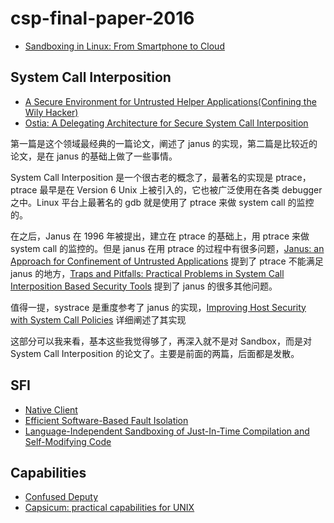 # csp-final-paper-2016

* [Sandboxing in Linux: From Smartphone to Cloud](http://www.ijcaonline.org/archives/volume148/number8/borate-2016-ijca-911256.pdf)

## System Call Interposition

* [A Secure Environment for Untrusted Helper Applications(Confining the Wily Hacker)](https://www.usenix.org/legacy/publications/library/proceedings/sec96/full_papers/goldberg/goldberg.pdf)
* [Ostia: A Delegating Architecture for Secure System Call Interposition](http://benpfaff.org/papers/ostia.pdf)

第一篇是这个领域最经典的一篇论文，阐述了 janus 的实现，第二篇是比较近的论文，是在 janus 的基础上做了一些事情。

System Call Interposition 是一个很古老的概念了，最著名的实现是 ptrace，ptrace 最早是在 Version 6 Unix 上被引入的，它也被广泛使用在各类 debugger 之中。Linux 平台上最著名的 gdb 就是使用了 ptrace 来做 system call 的监控的。

在之后，Janus 在 1996 年被提出，建立在 ptrace 的基础上，用 ptrace 来做 system call 的监控的。但是 janus 在用 ptrace 的过程中有很多问题，[Janus: an Approach for Confinement of Untrusted Applications](http://www2.eecs.berkeley.edu/Pubs/TechRpts/1999/CSD-99-1056.pdf) 提到了 ptrace 不能满足 janus 的地方，[Traps and Pitfalls: Practical Problems in System Call Interposition Based Security Tools](http://www.isoc.org/isoc/conferences/ndss/03/proceedings/papers/11.pdf) 提到了 janus 的很多其他问题。

值得一提，systrace 是重度参考了 janus 的实现，[Improving Host Security with System Call Policies](http://www.citi.umich.edu/u/provos/papers/systrace.pdf) 详细阐述了其实现

这部分可以我来看，基本这些我觉得够了，再深入就不是对 Sandbox，而是对 System Call Interposition 的论文了。主要是前面的两篇，后面都是发散。

## SFI

* [Native Client](#)
* [Efficient Software-Based Fault Isolation](https://crypto.stanford.edu/cs155/papers/sfi.pdf)
* [Language-Independent Sandboxing of Just-In-Time Compilation and Self-Modifying Code](http://citeseerx.ist.psu.edu/viewdoc/download?doi=10.1.1.207.6665&rep=rep1&type=pdf)

## Capabilities

* [Confused Deputy](http://dl.acm.org/citation.cfm?id=871709)
* [Capsicum: practical capabilities for UNIX](http://www.cl.cam.ac.uk/research/security/capsicum/papers/2010usenix-security-capsicum-website.pdf)

